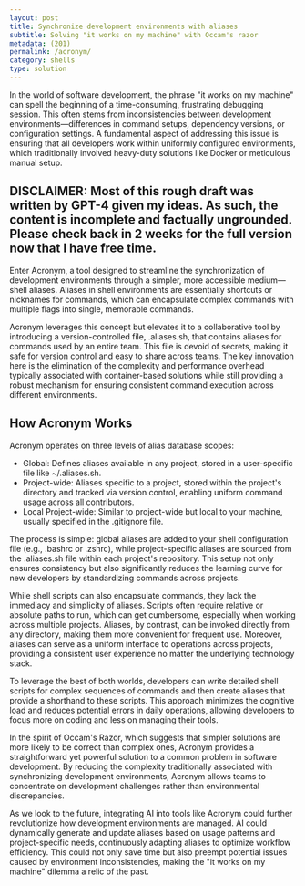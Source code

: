 ```yaml
---
layout: post
title: Synchronize development environments with aliases
subtitle: Solving "it works on my machine" with Occam's razor
metadata: (201)
permalink: /acronym/
category: shells
type: solution
---
```

In the world of software development, the phrase "it works on my machine" can spell the beginning of a time-consuming, frustrating debugging session. This often stems from inconsistencies between development environments—differences in command setups, dependency versions, or configuration settings. A fundamental aspect of addressing this issue is ensuring that all developers work within uniformly configured environments, which traditionally involved heavy-duty solutions like Docker or meticulous manual setup.

## **DISCLAIMER:** Most of this rough draft was written by GPT-4 given my ideas. As such, the content is incomplete and factually ungrounded. Please check back in 2 weeks for the full version now that I have free time.

Enter Acronym, a tool designed to streamline the synchronization of development environments through a simpler, more accessible medium—shell aliases. Aliases in shell environments are essentially shortcuts or nicknames for commands, which can encapsulate complex commands with multiple flags into single, memorable commands.

Acronym leverages this concept but elevates it to a collaborative tool by introducing a version-controlled file, .aliases.sh, that contains aliases for commands used by an entire team. This file is devoid of secrets, making it safe for version control and easy to share across teams. The key innovation here is the elimination of the complexity and performance overhead typically associated with container-based solutions while still providing a robust mechanism for ensuring consistent command execution across different environments.

## How Acronym Works

Acronym operates on three levels of alias database scopes:

* Global: Defines aliases available in any project, stored in a user-specific file like ~/.aliases.sh.
* Project-wide: Aliases specific to a project, stored within the project's directory and tracked via version control, enabling uniform command usage across all contributors.
* Local Project-wide: Similar to project-wide but local to your machine, usually specified in the .gitignore file.

The process is simple: global aliases are added to your shell configuration file (e.g., .bashrc or .zshrc), while project-specific aliases are sourced from the .aliases.sh file within each project's repository. This setup not only ensures consistency but also significantly reduces the learning curve for new developers by standardizing commands across projects.

While shell scripts can also encapsulate commands, they lack the immediacy and simplicity of aliases. Scripts often require relative or absolute paths to run, which can get cumbersome, especially when working across multiple projects. Aliases, by contrast, can be invoked directly from any directory, making them more convenient for frequent use. Moreover, aliases can serve as a uniform interface to operations across projects, providing a consistent user experience no matter the underlying technology stack.

To leverage the best of both worlds, developers can write detailed shell scripts for complex sequences of commands and then create aliases that provide a shorthand to these scripts. This approach minimizes the cognitive load and reduces potential errors in daily operations, allowing developers to focus more on coding and less on managing their tools.

In the spirit of Occam's Razor, which suggests that simpler solutions are more likely to be correct than complex ones, Acronym provides a straightforward yet powerful solution to a common problem in software development. By reducing the complexity traditionally associated with synchronizing development environments, Acronym allows teams to concentrate on development challenges rather than environmental discrepancies.

As we look to the future, integrating AI into tools like Acronym could further revolutionize how development environments are managed. AI could dynamically generate and update aliases based on usage patterns and project-specific needs, continuously adapting aliases to optimize workflow efficiency. This could not only save time but also preempt potential issues caused by environment inconsistencies, making the "it works on my machine" dilemma a relic of the past.
